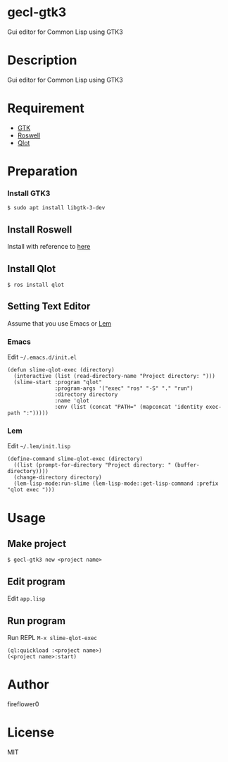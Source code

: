 # gecl-gtk3

Gui editor for Common Lisp using GTK3

# Description

Gui editor for Common Lisp using GTK3

# Requirement

* [GTK](https://www.gtk.org/)
* [Roswell](https://github.com/roswell/roswell)
* [Qlot](https://github.com/fukamachi/qlot)

# Preparation

### Install GTK3

```
$ sudo apt install libgtk-3-dev
```

## Install Roswell

Install with reference to [here](https://github.com/roswell/roswell#installation-dependency--usage)

## Install Qlot

```
$ ros install qlot
```

## Setting Text Editor

Assume that you use Emacs or [Lem](https://github.com/cxxxr/lem)

### Emacs

Edit `~/.emacs.d/init.el`

```
(defun slime-qlot-exec (directory)
  (interactive (list (read-directory-name "Project directory: ")))
  (slime-start :program "qlot"
               :program-args '("exec" "ros" "-S" "." "run")
               :directory directory
               :name 'qlot
               :env (list (concat "PATH=" (mapconcat 'identity exec-path ":")))))
```

### Lem

Edit `~/.lem/init.lisp`

```
(define-command slime-qlot-exec (directory)
  ((list (prompt-for-directory "Project directory: " (buffer-directory))))
  (change-directory directory)
  (lem-lisp-mode:run-slime (lem-lisp-mode::get-lisp-command :prefix "qlot exec ")))
```

# Usage

## Make project

```
$ gecl-gtk3 new <project name>
```

## Edit program

Edit `app.lisp`

## Run program

Run REPL `M-x slime-qlot-exec`

```
(ql:quickload :<project name>)
(<project name>:start)
```

# Author

fireflower0

# License

MIT
